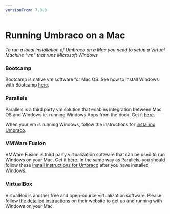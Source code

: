 ```yaml
---
versionFrom: 7.0.0
---
```


# Running Umbraco on a Mac
*To run a local installation of Umbraco on a Mac you need to setup a Virtual Machine "vm" that runs Microsoft Windows*

### Bootcamp
Bootcamp is native vm software for Mac OS. See how to install Windows with Bootcamp [here](https://support.apple.com/en-us/HT201468).

### Parallels
Parallels is a third party vm solution that enables integration between Mac OS and Windows ie. running Windows Apps from the dock. Get it [here](https://www.parallels.com).

When your vm is running Windows, follow the instructions for [installing Umbraco](index.md).

### VMWare Fusion
VMWare Fusion is third party virtualization software that can be used to run Windows on your Mac.  Get it [here](https://www.vmware.com/products/fusion.html). In the same way as Parallels, you should follow these [install instructions for Umbraco](index.md) after you have installed Windows.

### VirtualBox
VirtualBox is another free and open-source virtualization software. Please follow [the detailed instructions](http://osxdaily.com/2015/03/25/install-run-windows-10-mac-virtualbox-os-x/) on their website to get up and running with Windows on your Mac.
